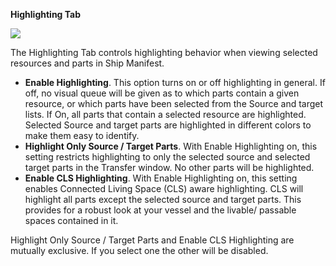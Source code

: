 **Highlighting Tab**

![](http://i.imgur.com/Soo4wQc.png)

The Highlighting Tab controls highlighting behavior when viewing selected resources and parts in Ship Manifest.

- **Enable Highlighting**.  This option turns on or off highlighting in general.  If off, no visual queue will be given as to which parts contain a given resource, or which parts have been selected from the Source and target lists. If On, all parts that contain a selected resource are highlighted.  Selected Source and target parts are highlighted in different colors to make them easy to identify.
- **Highlight Only Source / Target Parts**.  With Enable Highlighting on, this setting restricts highlighting to only the selected source and selected target parts in the Transfer window.  No other parts will be highlighted.
- **Enable CLS Highlighting**. With Enable Highlighting on, this setting enables Connected Living Space (CLS) aware highlighting.  CLS will highlight all parts except the selected source and target parts.  This provides for a robust look at your vessel and the livable/ passable spaces contained in it.

Highlight Only Source / Target Parts and Enable CLS Highlighting are mutually exclusive.  If you select one the other will be disabled.

